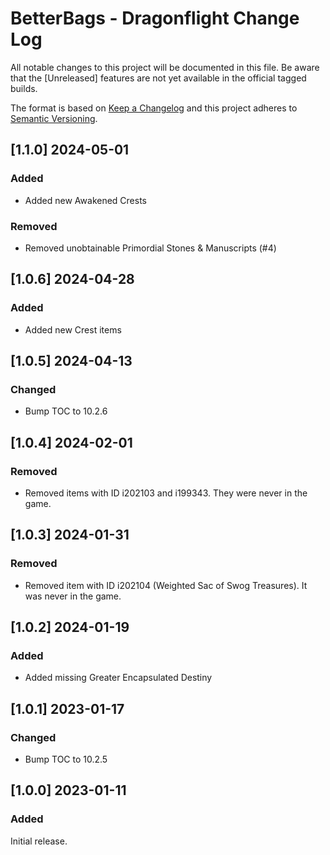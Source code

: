 # BetterBags - Dragonflight Change Log
All notable changes to this project will be documented in this file. Be aware that the [Unreleased] features are not yet available in the official tagged builds.

The format is based on [Keep a Changelog](http://keepachangelog.com/) and this project adheres to [Semantic Versioning](http://semver.org/).

## [1.1.0] 2024-05-01
### Added
- Added new Awakened Crests

### Removed
- Removed unobtainable Primordial Stones & Manuscripts (#4)

## [1.0.6] 2024-04-28
### Added
- Added new Crest items

## [1.0.5] 2024-04-13
### Changed
- Bump TOC to 10.2.6

## [1.0.4] 2024-02-01
### Removed
- Removed items with ID i202103 and i199343. They were never in the game.

## [1.0.3] 2024-01-31
### Removed
- Removed item with ID i202104 (Weighted Sac of Swog Treasures). It was never in the game.

## [1.0.2] 2024-01-19
### Added
- Added missing Greater Encapsulated Destiny

## [1.0.1] 2023-01-17
### Changed
- Bump TOC to 10.2.5

## [1.0.0] 2023-01-11
### Added
Initial release.
